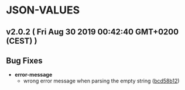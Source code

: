 # JSON-VALUES
## v2.0.2  ( Fri Aug 30 2019 00:42:40 GMT+0200 (CEST) )


## Bug Fixes

  - **error-message**
    - wrong error message when parsing the empty string
  ([bcd58b12](https://github.com/imrafaelmerino/json-values.git/commit/bcd58b126a54ab9601440d39f0d4b8008d6e2bda))




